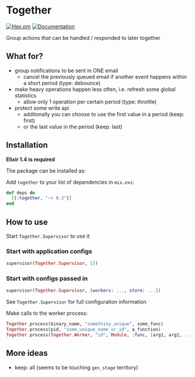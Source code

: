 # Together

[![Hex.pm](https://img.shields.io/hexpm/v/together.svg)]()
[![Documentation](https://img.shields.io/badge/docs-hexpm-blue.svg)](https://hexdocs.pm/together)

Group actions that can be handled / responded to later together

## What for?

- group notifications to be sent in ONE email
    - cancel the previously queued email if another event happens within a short period (type: debounce)
- make heavy operations happen less often, i.e. refresh some global statistics
    - allow only 1 operation per certain period (type: throttle)
- protect some write api
    - additonally you can choose to use the first value in a period (keep: first)
    - or the last value in the period (keep: last)

## Installation

**Elixir 1.4 is required**

The package can be installed as:

Add `together` to your list of dependencies in `mix.exs`:

```elixir
def deps do
  [{:together, "~> 0.3"}]
end
```

## How to use

Start `Together.Supervisor` to use it

### Start with application configs

```elixir
supervisor(Together.Supervisor, [])
```

### Start with configs passed in

```elixir
supervisor(Together.Supervisor, [workers: ..., store: ...])
```

See `Together.Supervisor` for full configuration information

Make calls to the worker process:

```elixir
Together.process(binary_name, "somethiny_unique", some_func)
Together.process(pid, "some_unique_name_or_id", a_function)
Together.process(Together.Worker, "id", Module, :func, [arg1, arg2, ...])
```

## More ideas

- keep: all (seems to be touching `gen_stage` territory)
